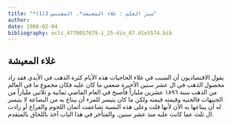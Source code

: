 ```yaml
---
title: "*سير العلم : غلاء المعيشة*. المقتبس 3(1)"
author: 
date: 1908-02-04
bibliography: oclc_4770057679-i_25-div_67.d1e5574.bib
---
```




##  غلاء المعيشة 


 يقول الاقتصاديون أن السبب في غلاء الحاجيات هذه الأيام كثرة الذهب في الأيدي فقد زاد محصول الذهب في ال  عشر  سنين الأخيرة ضعفي ما كان عليه فكان مجموع ما في العالم من الذهب سنة  ١٨٩٦  عشرين  ملياراً فأصبح في العام الماضي  ثمانية  و  ثلاثين  ملياراً من الجنيهات فالجنيه وقيمته قيمته ولكن ما كان يتيسر للمرء أن يبتاع به من البضاعة لا يتيسر له أن يبتاعها به الآن لأنها قلت وعلى هذه النسبة تضاعفت أثمان اللحوم والفراخ أو زادت ال  ثلث  عما كانت عليه منذ  عشر  سنين. والمتأخر في هذا الباب آخذ باللحاق بالمتقدم.  
